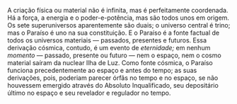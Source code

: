 A criação física ou material não é infinita, mas é perfeitamente coordenada. Há a força, a energia e o poder-e-potência, mas são todos unos em origem. Os sete superuniversos aparentemente são duais; o universo central é trino; mas o Paraíso é uno na sua constituição. E o Paraíso é a fonte factual de todos os universos materiais — passados, presentes e futuros. Essa derivação cósmica, contudo, é um evento de <em>eternidade;</em> em nenhum <em>momento — </em> passado, presente ou futuro — nem o espaço, nem o cosmo material saíram da nuclear Ilha de Luz. Como fonte cósmica, o Paraíso funciona precedentemente ao espaço e antes do tempo; as suas derivações, pois, poderiam parecer órfãs no tempo e no espaço, se não houvessem emergido através do Absoluto Inqualificado, seu depositário último no espaço e seu revelador e regulador no tempo.